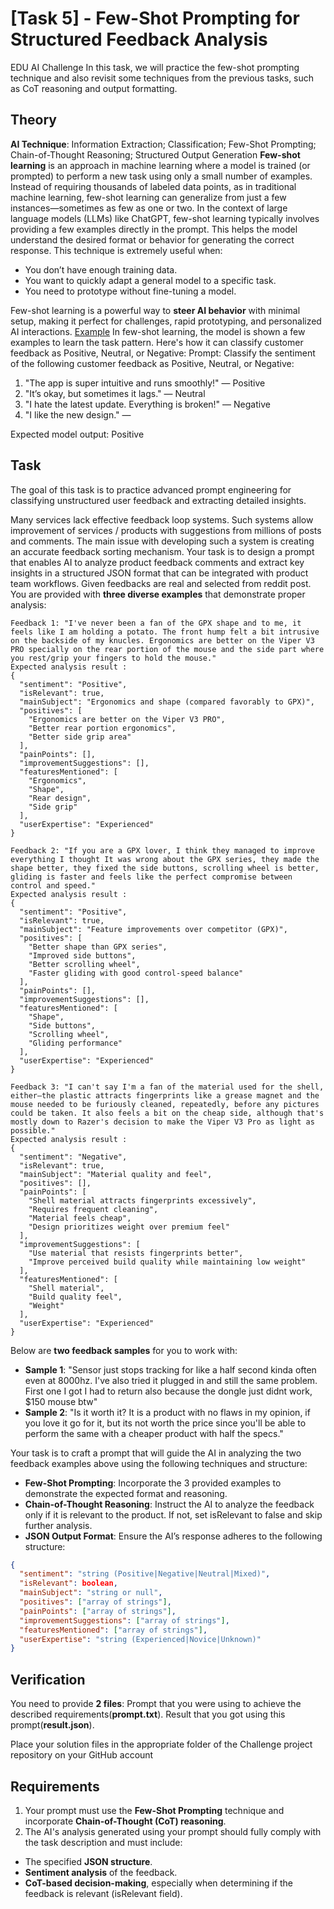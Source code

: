 # [Task 5] - Few-Shot Prompting for Structured Feedback Analysis

EDU AI Challenge
In this task, we will practice the few-shot prompting technique and also revisit some techniques from the previous tasks, such as CoT reasoning and output formatting.

## Theory
**AI Technique**: Information Extraction; Classification; Few-Shot Prompting; Chain-of-Thought Reasoning; Structured Output Generation
**Few-shot learning** is an approach in machine learning where a model is trained (or prompted) to perform a new task using only a small number of examples. Instead of requiring thousands of labeled data points, as in traditional machine learning, few-shot learning can generalize from just a few instances—sometimes as few as one or two.
In the context of large language models (LLMs) like ChatGPT, few-shot learning typically involves providing a few examples directly in the prompt. This helps the model understand the desired format or behavior for generating the correct response.
This technique is extremely useful when:

- You don’t have enough training data.
- You want to quickly adapt a general model to a specific task.
- You need to prototype without fine-tuning a model.

Few-shot learning is a powerful way to **steer AI behavior** with minimal setup, making it perfect for challenges, rapid prototyping, and personalized AI interactions.
<u>Example</u>
In few-shot learning, the model is shown a few examples to learn the task pattern. Here's how it can classify customer feedback as Positive, Neutral, or Negative:
Prompt: Classify the sentiment of the following customer feedback as Positive, Neutral, or Negative:

1. "The app is super intuitive and runs smoothly!" — Positive
2. "It’s okay, but sometimes it lags." — Neutral
3. "I hate the latest update. Everything is broken!" — Negative
4. "I like the new design." —

Expected model output: Positive

## Task
 
The goal of this task is to practice advanced prompt engineering for classifying unstructured user feedback and extracting detailed insights.

Many services lack effective feedback loop systems. Such systems allow improvement of services / products with suggestions from millions of posts and comments. The main issue with developing such a system is creating an accurate feedback sorting mechanism. Your task is to design a prompt that enables AI to analyze product feedback comments and extract key insights in a structured JSON format that can be integrated with product team workflows. Given feedbacks are real and selected from reddit post.
You are provided with **three diverse examples** that demonstrate proper analysis:

```
Feedback 1: "I've never been a fan of the GPX shape and to me, it feels like I am holding a potato. The front hump felt a bit intrusive on the backside of my knucles. Ergonomics are better on the Viper V3 PRO specially on the rear portion of the mouse and the side part where you rest/grip your fingers to hold the mouse."
Expected analysis result :
{
  "sentiment": "Positive",
  "isRelevant": true,
  "mainSubject": "Ergonomics and shape (compared favorably to GPX)",
  "positives": [
    "Ergonomics are better on the Viper V3 PRO",
    "Better rear portion ergonomics",
    "Better side grip area"
  ],
  "painPoints": [],
  "improvementSuggestions": [],
  "featuresMentioned": [
    "Ergonomics",
    "Shape",
    "Rear design",
    "Side grip"
  ],
  "userExpertise": "Experienced"
}

Feedback 2: "If you are a GPX lover, I think they managed to improve everything I thought It was wrong about the GPX series, they made the shape better, they fixed the side buttons, scrolling wheel is better, gliding is faster and feels like the perfect compromise between control and speed."
Expected analysis result :
{
  "sentiment": "Positive",
  "isRelevant": true,
  "mainSubject": "Feature improvements over competitor (GPX)",
  "positives": [
    "Better shape than GPX series",
    "Improved side buttons",
    "Better scrolling wheel",
    "Faster gliding with good control-speed balance"
  ],
  "painPoints": [],
  "improvementSuggestions": [],
  "featuresMentioned": [
    "Shape",
    "Side buttons",
    "Scrolling wheel",
    "Gliding performance"
  ],
  "userExpertise": "Experienced"
}

Feedback 3: "I can't say I'm a fan of the material used for the shell, either—the plastic attracts fingerprints like a grease magnet and the mouse needed to be furiously cleaned, repeatedly, before any pictures could be taken. It also feels a bit on the cheap side, although that's mostly down to Razer's decision to make the Viper V3 Pro as light as possible."
Expected analysis result :
{
  "sentiment": "Negative",
  "isRelevant": true,
  "mainSubject": "Material quality and feel",
  "positives": [],
  "painPoints": [
    "Shell material attracts fingerprints excessively",
    "Requires frequent cleaning",
    "Material feels cheap",
    "Design prioritizes weight over premium feel"
  ],
  "improvementSuggestions": [
    "Use material that resists fingerprints better",
    "Improve perceived build quality while maintaining low weight"
  ],
  "featuresMentioned": [
    "Shell material",
    "Build quality feel",
    "Weight"
  ],
  "userExpertise": "Experienced"
}

```
Below are **two feedback samples** for you to work with:
- **Sample 1**: "Sensor just stops tracking for like a half second kinda often even at 8000hz. I've also tried it plugged in and still the same problem. First one I got I had to return also because the dongle just didnt work, $150 mouse btw"
- **Sample 2**: "Is it worth it? It is a product with no flaws in my opinion, if you love it go for it, but its not worth the price since you'll be able to perform the same with a cheaper product with half the specs." <br>

Your task is to craft a prompt that will guide the AI in analyzing the two feedback examples above using the following techniques and structure:

- **Few-Shot Prompting**: Incorporate the 3 provided examples to demonstrate the expected format and reasoning.
- **Chain-of-Thought Reasoning**: Instruct the AI to analyze the feedback only if it is relevant to the product. If not, set isRelevant to false and skip further analysis.
- **JSON Output Format**: Ensure the AI’s response adheres to the following structure:

```json
{
  "sentiment": "string (Positive|Negative|Neutral|Mixed)",
  "isRelevant": boolean,
  "mainSubject": "string or null",
  "positives": ["array of strings"],
  "painPoints": ["array of strings"],
  "improvementSuggestions": ["array of strings"],
  "featuresMentioned": ["array of strings"],
  "userExpertise": "string (Experienced|Novice|Unknown)"
}
```
## Verification
You need to provide **2 files**:
Prompt that you were using to achieve the described requirements(**prompt.txt**).
Result that you got using this prompt(**result.json**).
 
Place your solution files in the appropriate folder of the Challenge project repository on your GitHub account
 
## Requirements
1. Your prompt must use the **Few-Shot Prompting** technique and incorporate **Chain-of-Thought (CoT) reasoning**.
2. The AI's analysis generated using your prompt should fully comply with the task description and must include:
- The specified **JSON structure**.
- **Sentiment analysis** of the feedback.
- **CoT-based decision-making**, especially when determining if the feedback is relevant (isRelevant field).